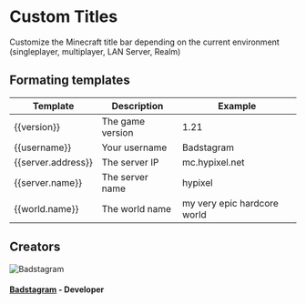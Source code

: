 # Custom Titles

Customize the Minecraft title bar depending on the current environment (singleplayer, multiplayer, LAN Server, Realm)

## Formating templates

| Template           | Description     | Example                     |
|--------------------|-----------------|-----------------------------|
| {{version}}        | The game version | 1.21                        |
| {{username}}       | Your username   | Badstagram                  |
| {{server.address}} | The server IP   | mc.hypixel.net              |
| {{server.name}}    | The server name | hypixel                     |
| {{world.name}}     | The world name  | my very epic hardcore world |

## Creators

![Badstagram](https://visage.surgeplay.com/bust/128/1535f047-cc6b-4013-aa9f-6fca6c81a175)

#### [Badstagram](https://github.com/badstagram) - Developer



